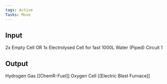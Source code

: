 ```yaml
---
tags: Active
Tasks: Move
---
```

## Input
2x Empty Cell
OR
1x Electrolysed Cell for fast
1000L Water (Piped)
Circuit 1
## Output
Hydrogen Gas [[ChemR-Fuel]]
Oxygen Cell [[Electric Blast Furnace]]